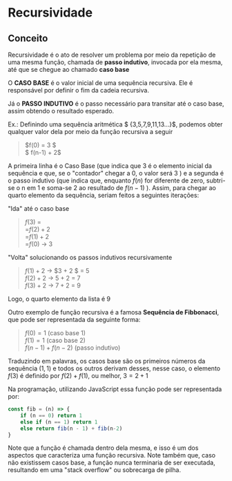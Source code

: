 # Recursividade

## Conceito

Recursividade é o ato de resolver um problema por meio da repetição de uma mesma função, chamada de **passo indutivo**, invocada por ela mesma, até que se chegue ao chamado **caso base**

O **CASO BASE** é o valor inicial de uma sequência recursiva. Ele é responsável por definir o fim da cadeia recursiva.

Já o **PASSO INDUTIVO** é o passo necessário para transitar até o caso base, assim obtendo o resultado esperado.

Ex.: Definindo uma sequência aritmética $ \{3,5,7,9,11,13...\}$, podemos obter qualquer valor dela por meio da função recursiva a seguir

>$f(0) = 3 $  
$ f(n-1) + 2$  

A primeira linha é o Caso Base (que indica que $3$ é o elemento inicial da sequência e que, se o "contador" chegar a 0, o valor será $3$ ) e a segunda é o passo indutivo (que indica que, enquanto $f(n)$ for diferente de zero, subtri-se o n em 1 e soma-se 2 ao resultado de $f(n-1)$ ). Assim, para chegar ao quarto elemento da sequência, seriam feitos a seguintes iterações:

"Ida" até o caso base

>$f(3)$ =  
=$f(2) + 2$  
=$f(1) + 2$  
=$f(0)$ → 3

"Volta" solucionando os passos indutivos recursivamente

>$f(1) + 2$ → $3 + 2 $ = 5  
$f(2) + 2$ → $5 + 2$ = 7  
$f(3) + 2$ → $7 + 2$ = 9

Logo, o quarto elemento da lista é $9$

Outro exemplo de função recursiva é a famosa **Sequência de Fibbonacci**, que pode ser representada da seguinte forma:

>$f(0) = 1$       (caso base 1)  
$f(1) = 1$        (caso base 2)  
$f(n-1) + f(n-2)$ (passo indutivo)

Traduzindo em palavras, os casos base são os primeiros números da sequência $(1,1)$ e todos os outros derivam desses, nesse caso, o elemento $f(3)$ é definido por $f(2) + f(1)$, ou melhor, $3 = 2+1$

Na programação, utilizando JavaScript essa função pode ser representada por:

```js
const fib = (n) => {
    if (n == 0) return 1
    else if (n == 1) return 1
    else return fib(n - 1) + fib(n-2)
}
```

Note que a função é chamada dentro dela mesma, e isso é um dos aspectos que caracteriza uma função recursiva. Note também que, caso não existissem casos base, a função nunca terminaria de ser executada, resultando em uma "stack overflow" ou sobrecarga de pilha.

